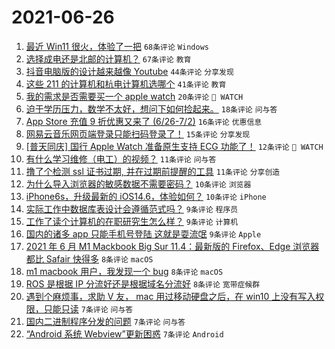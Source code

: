 # 2021-06-26

1. [最近 Win11 很火，体验了一把](https://www.v2ex.com/t/785901) `68条评论` `Windows`
1. [选择成电还是北邮的计算机？](https://www.v2ex.com/t/785907) `67条评论` `教育`
1. [抖音电脑版的设计越来越像 Youtube](https://www.v2ex.com/t/785875) `44条评论` `分享发现`
1. [这些 211 的计算机和杭电计算机选哪个](https://www.v2ex.com/t/785919) `41条评论` `教育`
1. [我的需求是否需要买一个 apple watch](https://www.v2ex.com/t/785929) `20条评论` ` WATCH`
1. [迫于学历压力，数学不太好，想问下如何捡起来。](https://www.v2ex.com/t/785874) `18条评论` `问与答`
1. [App Store 充值 9 折优惠又来了 (6/26-7/2)](https://www.v2ex.com/t/785955) `16条评论` `优惠信息`
1. [网易云音乐网页端登录只能扫码登录了！](https://www.v2ex.com/t/785880) `15条评论` `分享发现`
1. [[普天同庆] 国行 Apple Watch 准备原生支持 ECG 功能了！](https://www.v2ex.com/t/785931) `12条评论` ` WATCH`
1. [有什么学习维修（电工）的视频？](https://www.v2ex.com/t/785921) `11条评论` `问与答`
1. [撸了个检测 ssl 证书过期, 并在过期前提醒的工具](https://www.v2ex.com/t/785904) `11条评论` `分享创造`
1. [为什么导入浏览器的敏感数据不需要密码？](https://www.v2ex.com/t/785944) `10条评论` `浏览器`
1. [iPhone6s，升级最新的 iOS14.6，体验如何？](https://www.v2ex.com/t/785898) `10条评论` `iPhone`
1. [实际工作中数据库表设计会遵循范式吗？](https://www.v2ex.com/t/785947) `9条评论` `程序员`
1. [工作了读个计算机的在职研究生怎么样？](https://www.v2ex.com/t/785917) `9条评论` `计算机`
1. [国内的诸多 app 只能手机号登陆 这就是耍流氓](https://www.v2ex.com/t/785946) `9条评论` `Apple`
1. [2021 年 6 月 M1 Mackbook Big Sur 11.4：最新版的 Firefox、Edge 浏览器都比 Safair 快得多](https://www.v2ex.com/t/785915) `8条评论` `macOS`
1. [m1 macbook 用户，我发现一个 bug](https://www.v2ex.com/t/785888) `8条评论` `macOS`
1. [ROS 是根据 IP 分流好还是根据域名分流好](https://www.v2ex.com/t/785878) `8条评论` `宽带症候群`
1. [遇到个麻烦事，求助 V 友， mac 用过移动硬盘之后，在 win10 上没有写入权限，只能只读](https://www.v2ex.com/t/785925) `7条评论` `问与答`
1. [国内二进制程序分发的问题](https://www.v2ex.com/t/785887) `7条评论` `问与答`
1. [“Android 系统 Webview”更新困惑](https://www.v2ex.com/t/785879) `7条评论` `Android`
